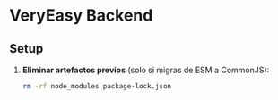 # VeryEasy Backend

## Setup

1. **Eliminar artefactos previos** (solo si migras de ESM a CommonJS):
   ```bash
   rm -rf node_modules package-lock.json
   ```
